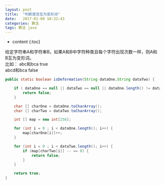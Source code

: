 ```yaml
---
layout: post
title:  "判断是否互为变形词"
date:   2017-01-09 10:32:43
categories: 算法
tags: 算法 java
---
```


* content
{:toc}

给定字符串A和字符串B，如果A和B中字符种类且每个字符出现次数一样，则A和B互为变形词。  
比如： 
abc和bca true  
abcd和bca false  





```java   
public static boolean isDeformation(String dataOne,String dataTwo) {

    if ( dataOne == null || dataTwo == null || dataOne.length() != dataTwo.length()) {
        return false;
    }

    char [] charOne = dataOne.toCharArray();
    char [] charTwo = dataTwo.toCharArray();

    int [] map = new int[256];

    for (int i = 0 ; i < dataOne.length(); i++) {
        map[charOne[i]]++;
    }

    for (int i = 0 ; i < dataTwo.length(); i++) {
        if (map[charTwo[i]] -- == 0) {
            return false;
        }
    }

    return true;
}  
```  



